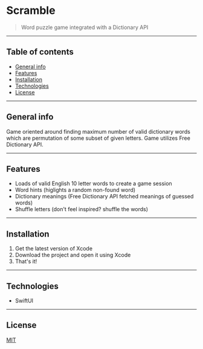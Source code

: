 # Scramble
> Word puzzle game integrated with a Dictionary API

---

## Table of contents
* [General info](#general-info)
* [Features](#features)  
* [Installation](#installation)  
* [Technologies](#technologies)  
* [License](#license)

---

## General info
Game oriented around finding maximum number of valid dictionary words which are permutation of some subset of given letters. Game utilizes Free Dictionary API.

---

## Features
* Loads of valid English 10 letter words to create a game session
* Word hints (higlights a random non-found word)
* Dictionary meanings (Free Dictionary API fetched meanings of guessed words)
* Shuffle letters (don't feel inspired? shuffle the words)

---

## Installation  
1. Get the latest version of Xcode
2. Download the project and open it using Xcode
3. That's it!

---

## Technologies
* SwiftUI

---

## License  
[MIT](https://choosealicense.com/licenses/mit/)
